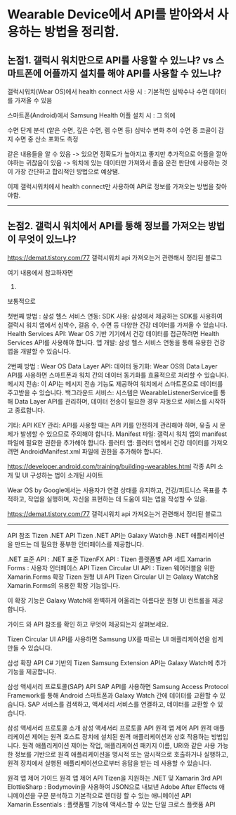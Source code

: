 # Wearable Device에서 API를 받아와서 사용하는 방법을 정리함.

## 논점1. 갤럭시 워치만으로 API를 사용할 수 있느냐? vs 스마트폰에 어플까지 설치를 해야 API를 사용할 수 있느냐?

갤럭시워치(Wear OS)에서 health connect 사용 시 : 기본적인 심박수나 수면 데이터를 가져올 수 있음

스마트폰(Android)에서 Samsung Health 어플 설치 시 : 그 외에 

수면 단계 분석 (얕은 수면, 깊은 수면, 렘 수면 등)
심박수 변화 추이
수면 중 코골이 감지
수면 중 산소 포화도 측정

같은 내용들을 알 수 있음 -> 있으면 정확도가 높아지고 좋지만 추가적으로 어플을 깔아야하는 귀찮음이 있음
-> 워치에 있는 데이터만 가져와서 졸음 운전 판단에 사용하는 것이 가장 간단하고 합리적인 방법으로 예상됌.

이제 갤럭시워치에서 health connect만 사용하여 API로 정보를 가져오는 방법을 찾아야함.

---

## 논점2. 갤럭시 워치에서 API를 통해 정보를 가져오는 방법이 무엇이 있느냐?

https://demat.tistory.com/77
갤럭시워치 api 가져오는거 관련해서 정리된 블로그

여기 내용에서 참고하자면 

1. 

보통적으로

첫번째 방법 : 삼성 헬스 서비스 연동:
SDK 사용:
삼성에서 제공하는 SDK를 사용하여 갤럭시 워치 앱에서 심박수, 걸음 수, 수면 등 다양한 건강 데이터를 가져올 수 있습니다.
Health Services API:
Wear OS 기반 기기에서 건강 데이터를 접근하려면 Health Services API를 사용해야 합니다.
앱 개발:
삼성 헬스 서비스 연동을 통해 유용한 건강 앱을 개발할 수 있습니다.


2번째 방법 : Wear OS Data Layer API:
데이터 동기화:
Wear OS의 Data Layer API를 사용하면 스마트폰과 워치 간의 데이터 동기화를 효율적으로 처리할 수 있습니다.
메시지 전송:
이 API는 메시지 전송 기능도 제공하여 워치에서 스마트폰으로 데이터를 주고받을 수 있습니다.
백그라운드 서비스:
시스템은 WearableListenerService를 통해 Data Layer API를 관리하며, 데이터 전송이 필요한 경우 자동으로 서비스를 시작하고 종료합니다.


기타:
API KEY 관리:
API를 사용할 때는 API 키를 안전하게 관리해야 하며, 유출 시 문제가 발생할 수 있으므로 주의해야 합니다. 
Manifest 파일:
갤럭시 워치 앱의 manifest 파일에 필요한 권한을 추가해야 합니다. 
플러터 앱:
플러터 앱에서 건강 데이터를 가져오려면 AndroidManifest.xml 파일에 권한을 추가해야 합니다. 



https://developer.android.com/training/building-wearables.html
각종 API 소개 및 UI 구성하는 법이 소개된 사이트

Wear OS by Google에서는 사용자가 연결 상태를 유지하고, 건강/피트니스 목표를 추적하고, 작업을 실행하며, 자신을 표현하는 데 도움이 되는 앱을 작성할 수 있음.

https://demat.tistory.com/77
갤럭시워치 api 가져오는거 관련해서 정리된 블로그



---

API 참조
Tizen .NET API
Tizen .NET API는 Galaxy Watch용 .NET 애플리케이션을 만드는 데 필요한 풍부한 인터페이스를 제공합니다.

.NET 표준 API : .NET 표준
TizenFX API : Tizen 플랫폼별 API 세트
Xamarin Forms : 사용자 인터페이스 API
Tizen Circular UI API : Tizen 웨어러블을 위한 Xamarin.Forms 확장
Tizen 원형 UI API
Tizen Circular UI 는 Galaxy Watch용 Xamarin.Forms의 유용한 확장 기능입니다.

이 확장 기능은 Galaxy Watch에 완벽하게 어울리는 아름다운 원형 UI 컨트롤을 제공합니다.

가이드 와 API 참조를 확인 하고 무엇이 제공되는지 살펴보세요.

Tizen Circular UI API를 사용하면 Samsung UX를 따르는 UI 애플리케이션을 쉽게 만들 수 있습니다.


삼성 확장 API
C# 기반의 Tizen Samsung Extension API는 Galaxy Watch에 추가 기능을 제공합니다.

삼성 액세서리 프로토콜(SAP) API
SAP API를 사용하면 Samsung Access Protocol Framework를 통해 Android 스마트폰과 Galaxy Watch 간에 데이터를 교환할 수 있습니다. SAP 서비스를 검색하고, 액세서리 서비스를 연결하고, 데이터를 교환할 수 있습니다.

삼성 액세서리 프로토콜 소개
삼성 액세서리 프로토콜 API
원격 앱 제어 API
원격 애플리케이션 제어는 원격 호스트 장치에 설치된 원격 애플리케이션과 상호 작용하는 방법입니다. 원격 애플리케이션 제어는 작업, 애플리케이션 패키지 이름, URI와 같은 사용 가능한 정보를 기반으로 원격 애플리케이션을 명시적 또는 암시적으로 호출하거나 실행하고, 원격 장치에서 실행된 애플리케이션으로부터 응답을 받는 데 사용할 수 있습니다.

원격 앱 제어 가이드
원격 앱 제어 API
Tizen을 지원하는 .NET 및 Xamarin 3rd API
ElottieSharp : Bodymovin을 사용하여 JSON으로 내보낸 Adobe After Effects 애니메이션을 구문 분석하고 기본적으로 렌더링 할 수 있는 애니메이션 API
Xamarin.Essentials : 플랫폼별 기능에 액세스할 수 있는 단일 크로스 플랫폼 API
